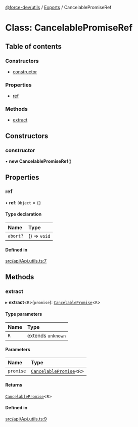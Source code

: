 [@force-dev/utils](../README.md) / [Exports](../modules.md) / CancelablePromiseRef

# Class: CancelablePromiseRef

## Table of contents

### Constructors

- [constructor](CancelablePromiseRef.md#constructor)

### Properties

- [ref](CancelablePromiseRef.md#ref)

### Methods

- [extract](CancelablePromiseRef.md#extract)

## Constructors

### constructor

• **new CancelablePromiseRef**()

## Properties

### ref

• **ref**: `Object` = `{}`

#### Type declaration

| Name | Type |
| :------ | :------ |
| `abort?` | () => `void` |

#### Defined in

[src/api/Api.utils.ts:7](https://github.com/epifanovmd/utils/blob/fdca100/src/api/Api.utils.ts#L7)

## Methods

### extract

▸ **extract**<`R`\>(`promise`): [`CancelablePromise`](../interfaces/CancelablePromise.md)<`R`\>

#### Type parameters

| Name | Type |
| :------ | :------ |
| `R` | extends `unknown` |

#### Parameters

| Name | Type |
| :------ | :------ |
| `promise` | [`CancelablePromise`](../interfaces/CancelablePromise.md)<`R`\> |

#### Returns

[`CancelablePromise`](../interfaces/CancelablePromise.md)<`R`\>

#### Defined in

[src/api/Api.utils.ts:9](https://github.com/epifanovmd/utils/blob/fdca100/src/api/Api.utils.ts#L9)
